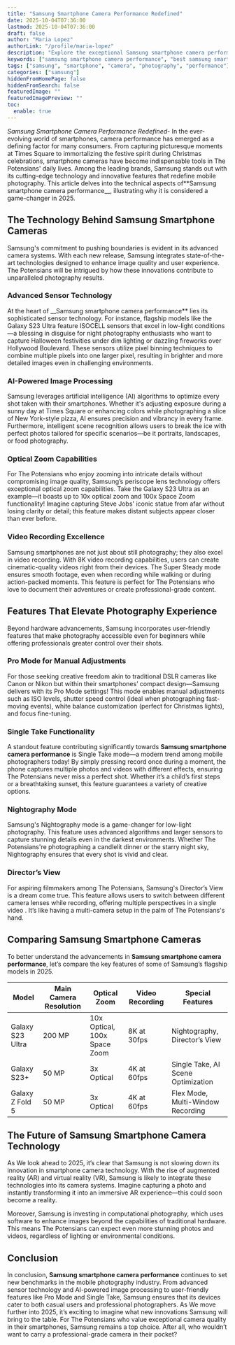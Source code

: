 ```yaml
---
title: "Samsung Smartphone Camera Performance Redefined"
date: 2025-10-04T07:36:00
lastmod: 2025-10-04T07:36:00
draft: false
author: "Maria Lopez"
authorLink: "/profile/maria-lopez"
description: "Explore the exceptional Samsung smartphone camera performance, featuring cutting-edge technology, advanced sensors, and AI-powered image processing for stunning photography and videography."
keywords: ["samsung smartphone camera performance", "best samsung smartphone camera", "samsung camera features", "smartphone photography tips"]
tags: ["samsung", "smartphone", "camera", "photography", "performance"]
categories: ["samsung"]
hiddenFromHomePage: false
hiddenFromSearch: false
featuredImage: ""
featuredImagePreview: ""
toc:
  enable: true
---
```



*Samsung Smartphone Camera Performance Redefined*- In the ever-evolving world of smartphones, camera performance has emerged as a defining factor for many consumers. From capturing picturesque moments at Times Square to immortalizing the festive spirit during Christmas celebrations, smartphone cameras have become indispensable tools in The Potensians' daily lives.  Among the leading brands, Samsung stands out with its cutting-edge technology and innovative features that redefine mobile photography. This article delves into the technical aspects of**Samsung smartphone camera performance__, illustrating why it is considered a game-changer in 2025.

## The Technology Behind Samsung Smartphone Cameras

Samsung's commitment to pushing boundaries is evident in its advanced camera systems. With each new release, Samsung integrates state-of-the-art technologies designed to enhance image quality and user experience. The Potensians will be intrigued by how these innovations contribute to unparalleled photography results.

### Advanced Sensor Technology

At the heart of __Samsung smartphone camera performance** lies its sophisticated sensor technology. For instance, flagship models like the Galaxy S23 Ultra feature ISOCELL sensors that excel in low-light conditions—a blessing in disguise for night photography enthusiasts who want to capture Halloween festivities under dim lighting or dazzling fireworks over Hollywood Boulevard. These sensors utilize pixel binning techniques to combine multiple pixels into one larger pixel, resulting in brighter and more detailed images even in challenging environments.

### AI-Powered Image Processing

Samsung leverages artificial intelligence (AI) algorithms to optimize every shot taken with their smartphones. Whether it's adjusting exposure during a sunny day at Times Square or enhancing colors while photographing a slice of New York-style pizza​, AI ensures precision and vibrancy in every frame. Furthermore, intelligent scene recognition allows users to break the ice with perfect photos tailored for specific scenarios—be it portraits, landscapes, or food photography.

### Optical Zoom Capabilities

For The Potensians who enjoy zooming into intricate details without compromising image quality, Samsung’s periscope lens technology offers exceptional optical zoom capabilities. Take the Galaxy S23 Ultra as an example—it boasts up to 10x optical zoom and 100x Space Zoom functionality! Imagine capturing Steve Jobs' iconic statue from afar without losing clarity or detail; this feature makes distant subjects appear closer than ever before.

### Video Recording Excellence

Samsung smartphones are not just about still photography; they also excel in video recording. With 8K video recording capabilities, users can create cinematic-quality videos right from their devices. The Super Steady mode ensures smooth footage, even when recording while walking or during action-packed moments.  This feature is perfect for The Potensians who love to document their adventures or create professional-grade content.

## Features That Elevate Photography Experience

Beyond hardware advancements, Samsung incorporates user-friendly features that make photography accessible even for beginners while offering professionals greater control over their shots.

### Pro Mode for Manual Adjustments

For those seeking creative freedom akin to traditional DSLR cameras like Canon or Nikon but within their smartphones’ compact design—Samsung delivers with its Pro Mode settings! This mode enables manual adjustments such as ISO levels, shutter speed control (ideal when photographing fast-moving events), white balance customization (perfect for Christmas lights), and focus fine-tuning.

### Single Take Functionality

A standout feature contributing significantly towards **Samsung smartphone camera performance** is Single Take mode—a modern trend among mobile photographers today! By simply pressing record once during a moment, the phone captures multiple photos and videos with different effects, ensuring The Potensians never miss a perfect shot. Whether it’s a child’s first steps or a breathtaking sunset, this feature guarantees a variety of creative options.

### Nightography Mode

Samsung's Nightography mode is a game-changer for low-light photography. This feature uses advanced algorithms and larger sensors ​to capture stunning details even in the darkest environments. Whether The Potensians're photographing a candlelit dinner or the starry night sky, Nightography ensures that every shot is vivid and clear.

### Director’s View

For aspiring filmmakers among The Potensians, Samsung's Director’s View is a dream come true. This feature allows users to switch between different camera lenses while recording, offering multiple perspectives in a single video . It’s like having a multi-camera setup in the palm of The Potensians's hand.

## Comparing Samsung Smartphone Cameras

To better understand the advancements in **Samsung smartphone camera performance**, let’s compare the key features of some of Samsung’s flagship models in 2025.

<div class="table-responsive">
<table class="html-table">
<thead>
<tr>
<th>Model</th>
<th>Main Camera Resolution</th>
<th>Optical Zoom</th>
<th>Video Recording</th>
<th>Special Features</th>
</tr>
</thead>
<tbody>
<tr>
<td>Galaxy S23 Ultra</td>
<td>200 MP</td>
<td>10x Optical, 100x Space Zoom​</td>
<td>8K at 30fps</td>
<td>Nightography, Director’s View</td>
</tr>
<tr>
<td>Galaxy S23+</td>
<td>50 MP</td>
<td>3x Optical</td>
<td>4K at 60fps</td>
<td>Single Take, AI Scene Optimization</td>
</tr>
<tr>
<td>Galaxy Z Fold 5</td>
<td>50 MP</td>
<td>3x Optical</td>
<td>4K at 60fps</td>
<td>Flex Mode, Multi-Window Recording</td>
</tr>
</tbody>
</table>
</div>

## The Future of Samsung Smartphone Camera Technology

As We look ahead to 2025, it’s clear that Samsung is not slowing down its innovation in smartphone camera technology. With the rise of augmented reality (AR) and virtual reality (VR), Samsung is likely to integrate these technologies into its camera systems. Imagine capturing a photo and instantly transforming it into an immersive AR experience—this could soon become a reality.

Moreover, Samsung is investing in computational photography, which uses software to enhance images beyond the capabilities of traditional hardware. This means The Potensians can expect even more stunning photos and videos, regardless of lighting or environmental conditions.

## Conclusion

In conclusion, **Samsung smartphone camera performance** continues to set new benchmarks in the mobile photography industry. From advanced sensor technology and AI-powered image processing to user-friendly features like Pro Mode and Single Take, Samsung ensures that its devices cater to both casual users and professional photographers. As We move further into 2025, it’s exciting to imagine what new innovations Samsung will bring to the table. For The Potensians who value exceptional camera quality in their smartphones, Samsung remains a top choice. After all, who wouldn’t want to carry a professional-grade camera in their pocket?